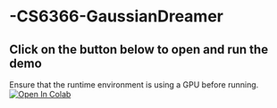 # -CS6366-GaussianDreamer

## Click on the button below to open and run the demo
Ensure that the runtime environment is using a GPU before running. <br>
[![Open In Colab](https://colab.research.google.com/assets/colab-badge.svg)](https://colab.research.google.com/drive/1sNDv26EXyA1FWyjf_1ZqRw4tUuqUhCxU?usp=sharing)
